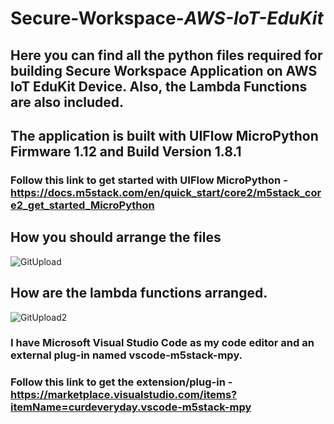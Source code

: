 # Secure-Workspace-*AWS-IoT-EduKit*
## Here you can find all the python files required for building Secure Workspace Application on AWS IoT EduKit Device. Also, the Lambda Functions are also included.
## The application is built with UIFlow MicroPython Firmware 1.12 and Build Version 1.8.1
### Follow this link to get started with UIFlow MicroPython - https://docs.m5stack.com/en/quick_start/core2/m5stack_core2_get_started_MicroPython
## How you should arrange the files
![GitUpload](https://user-images.githubusercontent.com/55422483/132941525-65a0536c-89e1-4bda-ad8e-3f8d50516e97.png)
## How are the lambda functions arranged.
![GitUpload2](https://user-images.githubusercontent.com/55422483/132941617-f2002940-eb55-4145-8e51-0ee725ba9cd7.png)
### I have Microsoft Visual Studio Code as my code editor and an external plug-in named vscode-m5stack-mpy. 
### Follow this link to get the extension/plug-in - https://marketplace.visualstudio.com/items?itemName=curdeveryday.vscode-m5stack-mpy

